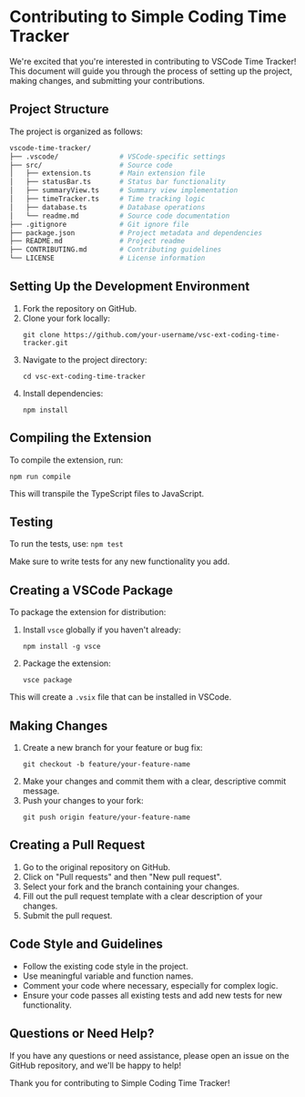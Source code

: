 # Contributing to Simple Coding Time Tracker

We're excited that you're interested in contributing to VSCode Time Tracker! This document will guide you through the process of setting up the project, making changes, and submitting your contributions.

## Project Structure

The project is organized as follows:

```bash
vscode-time-tracker/
├── .vscode/               # VSCode-specific settings
├── src/                   # Source code
│   ├── extension.ts       # Main extension file
│   ├── statusBar.ts       # Status bar functionality
│   ├── summaryView.ts     # Summary view implementation
│   ├── timeTracker.ts     # Time tracking logic
│   ├── database.ts        # Database operations
│   └── readme.md          # Source code documentation
├── .gitignore             # Git ignore file
├── package.json           # Project metadata and dependencies
├── README.md              # Project readme
├── CONTRIBUTING.md        # Contributing guidelines
└── LICENSE                # License information
```

## Setting Up the Development Environment

1. Fork the repository on GitHub.
2. Clone your fork locally:
   ```
   git clone https://github.com/your-username/vsc-ext-coding-time-tracker.git
   ```
3. Navigate to the project directory:
   ```
   cd vsc-ext-coding-time-tracker
   ```
4. Install dependencies:
   ```
   npm install
   ```

## Compiling the Extension

To compile the extension, run:

`npm run compile`

This will transpile the TypeScript files to JavaScript.

## Testing

To run the tests, use:
`npm test`

Make sure to write tests for any new functionality you add.

## Creating a VSCode Package

To package the extension for distribution:

1. Install `vsce` globally if you haven't already:
   ```
   npm install -g vsce
   ```
2. Package the extension:
   ```
   vsce package
   ```

This will create a `.vsix` file that can be installed in VSCode.

## Making Changes

1. Create a new branch for your feature or bug fix:
   ```
   git checkout -b feature/your-feature-name
   ```
2. Make your changes and commit them with a clear, descriptive commit message.
3. Push your changes to your fork:
   ```
   git push origin feature/your-feature-name
   ```

## Creating a Pull Request

1. Go to the original repository on GitHub.
2. Click on "Pull requests" and then "New pull request".
3. Select your fork and the branch containing your changes.
4. Fill out the pull request template with a clear description of your changes.
5. Submit the pull request.

## Code Style and Guidelines

- Follow the existing code style in the project.
- Use meaningful variable and function names.
- Comment your code where necessary, especially for complex logic.
- Ensure your code passes all existing tests and add new tests for new functionality.

## Questions or Need Help?

If you have any questions or need assistance, please open an issue on the GitHub repository, and we'll be happy to help!

Thank you for contributing to Simple Coding Time Tracker!
